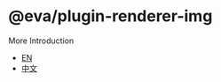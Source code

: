 
# @eva/plugin-renderer-img

More Introduction
- [EN](https://eva.js.org)
- [中文](https://eva-engine.gitee.io)
    
